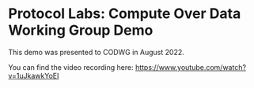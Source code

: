 # Protocol Labs: Compute Over Data Working Group Demo

This demo was presented to CODWG in August 2022.

You can find the video recording here: https://www.youtube.com/watch?v=1uJkawkYoEI
